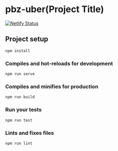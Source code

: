 # pbz-uber(Project Title)

[![Netlify Status](https://api.netlify.com/api/v1/badges/2182e05c-45f7-4242-adcd-18835e1ce51c/deploy-status)](https://app.netlify.com/sites/pbz/deploys)

## Project setup
```
npm install
```

### Compiles and hot-reloads for development
```
npm run serve
```

### Compiles and minifies for production
```
npm run build
```

### Run your tests
```
npm run test
```

### Lints and fixes files
```
npm run lint
```
